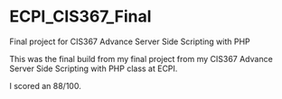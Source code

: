 # ECPI_CIS367_Final
Final project for CIS367 Advance Server Side Scripting with PHP

This was the final build from my final project from my CIS367 Advance Server Side Scripting with PHP class at ECPI.

I scored an 88/100.

